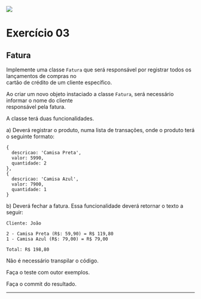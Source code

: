 ![](https://i.imgur.com/xG74tOh.png)

# Exercício 03

## Fatura

Implemente uma classe `Fatura` que será responsável por registrar todos os lançamentos de compras no  
cartão de crédito de um cliente específico.

Ao criar um novo objeto instaciado a classe `Fatura`, será necessário informar o nome do cliente  
responsável pela fatura.

A classe terá duas funcionalidades.

a) Deverá registrar o produto, numa lista de transações, onde o produto terá o seguinte formato:

``` 
{
  descricao: 'Camisa Preta',
  valor: 5990,
  quantidade: 2
},
{
  descricao: 'Camisa Azul',
  valor: 7900,
  quantidade: 1
}
```

b) Deverá fechar a fatura. Essa funcionalidade deverá retornar o texto a seguir:

```
Cliente: João

2 - Camisa Preta (R$: 59,90) = R$ 119,80  
1 - Camisa Azul (R$: 79,00) = R$ 79,00

Total: R$ 198,80
```

Não é necessário transpilar o código.

Faça o teste com outor exemplos.

Faça o commit do resultado.

---
